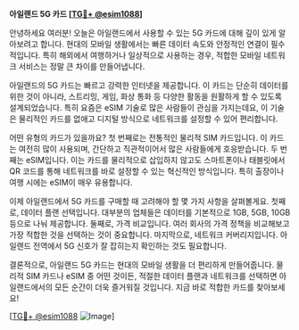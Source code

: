 **아일랜드 5G 카드 [[TG💪+ @esim1088](https://t.me/s/esim1088)]**

안녕하세요 여러분! 오늘은 아일랜드에서 사용할 수 있는 5G 카드에 대해 깊이 있게 알아보려고 합니다. 현대의 모바일 생활에서는 빠른 데이터 속도와 안정적인 연결이 필수적입니다. 특히 해외에서 여행하거나 일상적으로 사용하는 경우, 적합한 모바일 네트워크 서비스는 정말 큰 차이를 만들어냅니다.

아일랜드의 5G 카드는 빠르고 강력한 인터넷을 제공합니다. 이 카드는 단순히 데이터를 위한 것이 아니라, 스트리밍, 게임, 화상 통화 등 다양한 활동을 원활하게 할 수 있도록 설계되었습니다. 특히 요즘은 eSIM 기술로 많은 사람들이 관심을 가지는데요, 이 기술은 물리적인 카드를 없애고 디지털 방식으로 네트워크를 설정할 수 있어 편리합니다.

어떤 유형의 카드가 있을까요? 첫 번째로는 전통적인 물리적 SIM 카드입니다. 이 카드는 여전히 많이 사용되며, 간단하고 직관적이어서 많은 사람들에게 호응받습니다. 두 번째는 eSIM입니다. 이는 카드를 물리적으로 삽입하지 않고도 스마트폰이나 태블릿에서 QR 코드를 통해 네트워크를 바로 설정할 수 있는 혁신적인 방식입니다. 특히 출장이나 여행 시에는 eSIM이 매우 유용합니다.

이제 아일랜드에서 5G 카드를 구매할 때 고려해야 할 몇 가지 사항을 살펴볼게요. 첫째로, 데이터 플랜 선택입니다. 대부분의 업체들은 데이터를 기본적으로 1GB, 5GB, 10GB 등으로 나눠 제공합니다. 둘째로, 가격 비교입니다. 여러 회사의 가격 정책을 비교해보고 가장 적합한 것을 선택하는 것이 중요합니다. 마지막으로, 네트워크 커버리지입니다. 아일랜드 전역에서 5G 신호가 잘 잡히는지 확인하는 것도 필요합니다.

결론적으로, 아일랜드 5G 카드는 현대의 모바일 생활을 더 편리하게 만들어줍니다. 물리적 SIM 카드나 eSIM 중 어떤 것이든, 적절한 데이터 플랜과 네트워크를 선택하면 아일랜드에서의 모든 순간이 더욱 즐거워질 것입니다. 지금 바로 적합한 카드를 찾아보세요!

[[TG💪+ @esim1088](https://t.me/s/esim1088) ![Image](https://i.postimg.cc/Y0z9fWf4/image.png)]